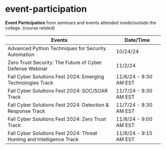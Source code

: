 # event-participation
**Event Participation** from seminars and events attended inside/outside the college. (course related)

| Events | Date/Time | 
|----------|---------|
| Advanced Python Techniques for Security Automation | 10/24/24 |
| Zero Trust Security: The Future of Cyber Defense Webinar | 11/2/24 |
| Fall Cyber Solutions Fest 2024: Emerging Technologies Track | 11/6/24 - 8:30 AM EST |
| Fall Cyber Solutions Fest 2024: SOC/SOAR Track | 11/7/24 - 8:30 AM EST |
| Fall Cyber Solutions Fest 2024: Detection & Response Track | 11/7/24 - 8:30 AM EST |
| Fall Cyber Solutions Fest 2024: Zero Trust Track | 11/8/24 - 9:00 AM EST |
| Fall Cyber Solutions Fest 2024: Threat Hunting and Intelligence Track | 11/8/24 - 9:15 AM EST |


